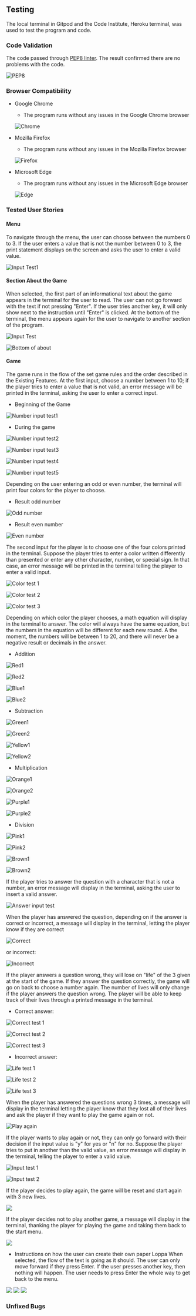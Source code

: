 ## Testing
The local terminal in Gitpod and the Code Institute, Heroku terminal, was used to test the program and code. 

### Code Validation
The code passed through [PEP8 linter](http://pep8online.com/checkresult). The result confirmed there are no problems with the code.

![PEP8](documentation/testing/pep8.png)

### Browser Compatibility
* Google Chrome
  * The program runs without any issues in the Google Chrome browser

  ![Chrome](documentation/testing/play-game.png)

* Mozilla Firefox
  * The program runs without any issues in the Mozilla Firefox browser

  ![Firefox](documentation/testing/create-firefox.png)

* Microsoft Edge
  * The program runs without any issues in the Microsoft Edge browser

  ![Edge](documentation/testing/about-game2.png)

### Tested User Stories
#### Menu
To navigate through the menu, the user can choose between the numbers 0 to 3. If the user enters a value that is not the number between 0 to 3, the print statement displays on the screen and asks the user to enter a valid value. 

 ![Input Test1](documentation/testing/menu-input-test.png)

#### Section About the Game
When selected, the first part of an informational text about the game appears in the terminal for the user to read. The user can not go forward with the text if not pressing "Enter". If the user tries another key, it will only show next to the instruction until "Enter" is clicked.
At the bottom of the terminal, the menu appears again for the user to navigate to another section of the program.

![Input Test](documentation/testing/about-game-test1.png)

![Bottom of about](documentation/testing/about-game2.png)

#### Game
The game runs in the flow of the set game rules and the order described in the Existing Features. 
At the first input, choose a number between 1 to 10; if the player tries to enter a value that is not valid, an error message will be printed in the terminal, asking the user to enter a correct input.

* Beginning of the Game

![Number input test1](documentation/testing/number-test5.png)

* During the game

![Number input test2](documentation/testing/number-test1.png)

![Number input test3](documentation/testing/number-test2.png)

![Number input test4](documentation/testing/number-test3.png)

![Number input test5](documentation/testing/number-test4.png)


Depending on the user entering an odd or even number, the terminal will print four colors for the player to choose. 

* Result odd number

![Odd number](documentation/testing/choose-color2.png)

* Result even number

![Even number](documentation/testing/choose-color1.png)


The second input for the player is to choose one of the four colors printed in the terminal. Suppose the player tries to enter a color written differently than presented or enter any other character, number, or special sign. In that case, an error message will be printed in the terminal telling the player to enter a valid input.

![Color test 1](documentation/testing/color-test1.png)

![Color test 2](documentation/testing/color-test2.png)

![Color test 3](documentation/testing/color-test3.png)


Depending on which color the player chooses, a math equation will display in the terminal to answer. The color will always have the same equation, but the numbers in the equation will be different for each new round. A the moment, the numbers will be between 1 to 20, and there will never be a negative result or decimals in the answer.

* Addition

 ![Red1](documentation/testing/red1.png)

 ![Red2](documentation/testing/red2.png)

 ![Blue1](documentation/testing/blue1.png)

 ![Blue2](documentation/testing/blue2.png)

* Subtraction

 ![Green1](documentation/testing/green1.png)

 ![Green2](documentation/testing/green2.png)

 ![Yellow1](documentation/testing/yellow1.png)

 ![Yellow2](documentation/testing/yellow2.png)

* Multiplication

 ![Orange1](documentation/testing/orange1.png)

 ![Orange2](documentation/testing/orange2.png)

 ![Purple1](documentation/testing/purple1.png)

 ![Purple2](documentation/testing/purple2.png)

* Division

 ![Pink1](documentation/testing/pink1.png)

 ![Pink2](documentation/testing/pink2.png)

 ![Brown1](documentation/testing/brown1.png)

 ![Brown2](documentation/testing/brown2.png)


If the player tries to answer the question with a character that is not a number, an error message will display in the terminal, asking the user to insert a valid answer.

![Answer input test](documentation/testing/answer-test1.png)


When the player has answered the question, depending on if the answer is correct or incorrect, a message will display in the terminal, letting the player know if they are correct 

![Correct](documentation/testing/correct-print.png)

or incorrect:

![Incorrect](documentation/testing/wrong-print.png)


If the player answers a question wrong, they will lose on "life" of the 3 given at the start of the game. If they answer the question correctly, the game will go on back to choose a number again. The number of lives will only change if the player answers the question wrong. 
The player will be able to keep track of their lives through a printed message in the terminal.

* Correct answer:

![Correct test 1](documentation/testing/correct-lives1.png)

![Correct test 2](documentation/testing/correct-lives2.png)

![Correct test 3](documentation/testing/correct-lives3.png)

* Incorrect answer:

![Life test 1](documentation/testing/wrong-test1.png)

![Life test 2](documentation/testing/wrong-test2.png)

![Life test 3](documentation/testing/wrong-test3.png)

When the player has answered the questions wrong 3 times, a message will display in the terminal letting the player know that they lost all of their lives and ask the player if they want to play the game again or not. 

![Play again](documentation/testing/play-again.png)

If the player wants to play again or not, they can only go forward with their decision if the input value is "y" for yes or "n" for no. Suppose the player tries to put in another than the valid value, an error message will display in the terminal, telling the player to enter a valid value.

![Input test 1](documentation/testing/)

![Input test 2](documentation/testing/)

If the player decides to play again, the game will be reset and start again with 3 new lives. 

![](documentation/testing/)

If the player decides not to play another game, a message will display in the terminal, thanking the player for playing the game and taking them back to the start menu.

![](documentation/testing/)

* Instructions on how the user can create their own paper Loppa
When selected, the flow of the text is going as it should. The user can only move forward if they press Enter. If the user presses another key, then nothing will happen. The user needs to press Enter the whole way to get back to the menu.

![](documentation/testing/)
![](documentation/testing/)
![](documentation/testing/)

### Unfixed Bugs